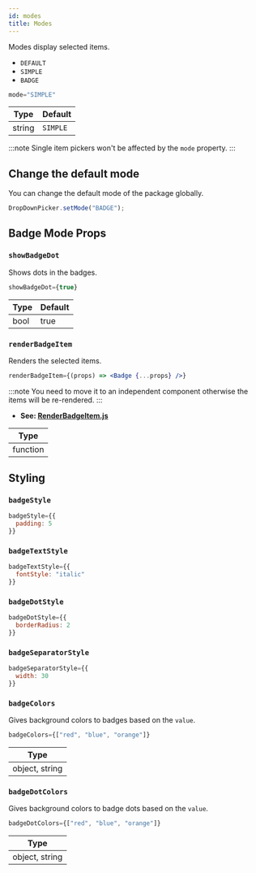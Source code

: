 ```yaml
---
id: modes
title: Modes
---
```


Modes display selected items.
+ `DEFAULT`
+ `SIMPLE`
+ `BADGE`

```jsx
mode="SIMPLE"
```
| Type     | Default  |
| -------- | -------- |
| string   | `SIMPLE` |

:::note
Single item pickers won't be affected by the `mode` property.
:::

## Change the default mode
You can change the default mode of the package globally.

```jsx
DropDownPicker.setMode("BADGE");
```

## Badge Mode Props
### `showBadgeDot`
Shows dots in the badges.

```jsx
showBadgeDot={true}
```
| Type     | Default  |
| -------- | -------- |
| bool     | true     |

### `renderBadgeItem`
Renders the selected items.

```jsx
renderBadgeItem={(props) => <Badge {...props} />}
```

:::note
You need to move it to an independent component otherwise the items will be re-rendered.
:::
+ **See: [RenderBadgeItem.js](https://github.com/hossein-zare/react-native-dropdown-picker/blob/5.x/src/components/RenderBadgeItem.js)**

| Type     |
| -------- |
| function |

## Styling
### `badgeStyle`
```jsx
badgeStyle={{
  padding: 5
}}
```

### `badgeTextStyle`
```jsx
badgeTextStyle={{
  fontStyle: "italic"
}}
```

### `badgeDotStyle`
```jsx
badgeDotStyle={{
  borderRadius: 2
}}
```

### `badgeSeparatorStyle`
```jsx
badgeSeparatorStyle={{
  width: 30
}}
```

### `badgeColors`
Gives background colors to badges based on the `value`.

```jsx
badgeColors={["red", "blue", "orange"]}
```
| Type     |
| -------- |
| object, string     |

### `badgeDotColors`
Gives background colors to badge dots based on the `value`.

```jsx
badgeDotColors={["red", "blue", "orange"]}
```
| Type     |
| -------- |
| object, string     |
